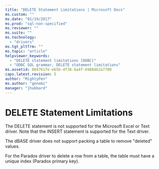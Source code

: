 ```yaml
---
title: "DELETE Statement Limitations | Microsoft Docs"
ms.custom: ""
ms.date: "01/19/2017"
ms.prod: "sql-non-specified"
ms.reviewer: ""
ms.suite: ""
ms.technology: 
  - "drivers"
ms.tgt_pltfrm: ""
ms.topic: "article"
helpviewer_keywords: 
  - "DELETE statement limitations [ODBC]"
  - "ODBC SQL grammar, DELETE statement limitations"
ms.assetid: 084761fe-e65b-4f38-ba4f-69884b2a7700
caps.latest.revision: 5
author: "MightyPen"
ms.author: "genemi"
manager: "jhubbard"
---
```

# DELETE Statement Limitations
The DELETE statement is not supported for the Microsoft Excel or Text driver. Note that the INSERT statement is supported for the Text driver.  
  
 The dBASE driver does not support packing a table to remove "deleted" values.  
  
 For the Paradox driver to delete a row from a table, the table must have a unique index (Paradox primary key).